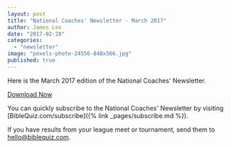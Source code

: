 ```yaml
---
layout: post
title: "National Coaches' Newsletter - March 2017"
author: James Lex
date: "2017-02-28"
categories: 
  - "newsletter"
image: "pexels-photo-24556-848x566.jpg"
published: true
---
```


Here is the March 2017 edition of the National Coaches' Newsletter.

<a href="{% link assets/2017/Mar-2017.pdf %}" class="button is-primary">Download Now</a>

You can quickly subscribe to the National Coaches' Newsletter by visiting [BibleQuiz.com/subscribe]({% link _pages/subscribe.md %}).

If you have results from your league meet or tournament, send them to [hello@biblequiz.com](mailto:hello@biblequiz.com).
